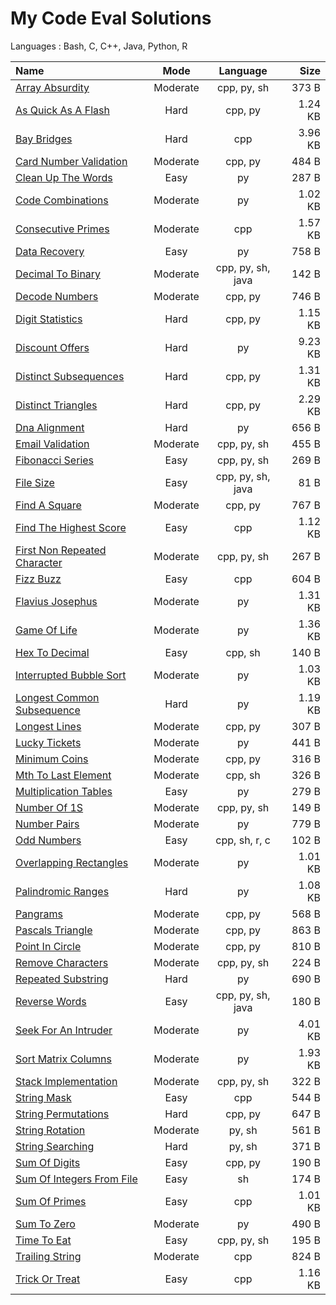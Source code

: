 # My Code Eval Solutions
Languages : Bash, C, C++, Java, Python, R

Name  | Mode | Language | Size
:--|:-:|:-:|--:
[Array Absurdity](02-moderate/array_absurdity) | Moderate | cpp, py, sh | 373 B 
[As Quick As A Flash](01-hard/as_quick_as_a_flash) | Hard | cpp, py | 1.24 KB 
[Bay Bridges](01-hard/bay_bridges) | Hard | cpp | 3.96 KB 
[Card Number Validation](02-moderate/card_number_validation) | Moderate | cpp, py | 484 B 
[Clean Up The Words](03-easy/clean_up_the_words) | Easy | py | 287 B 
[Code Combinations](02-moderate/code_combinations) | Moderate | py | 1.02 KB 
[Consecutive Primes](02-moderate/consecutive_primes) | Moderate | cpp | 1.57 KB 
[Data Recovery](03-easy/data_recovery) | Easy | py | 758 B 
[Decimal To Binary](02-moderate/decimal_to_binary) | Moderate | cpp, py, sh, java | 142 B 
[Decode Numbers](02-moderate/decode_numbers) | Moderate | cpp, py | 746 B 
[Digit Statistics](01-hard/digit_statistics) | Hard | cpp, py | 1.15 KB 
[Discount Offers](01-hard/discount_offers) | Hard | py | 9.23 KB 
[Distinct Subsequences](01-hard/distinct_subsequences) | Hard | cpp, py | 1.31 KB 
[Distinct Triangles](01-hard/distinct_triangles) | Hard | cpp, py | 2.29 KB 
[Dna Alignment](01-hard/dna_alignment) | Hard | py | 656 B 
[Email Validation](02-moderate/email_validation) | Moderate | cpp, py, sh | 455 B 
[Fibonacci Series](03-easy/fibonacci_series) | Easy | cpp, py, sh | 269 B 
[File Size](03-easy/file_size) | Easy | cpp, py, sh, java | 81 B 
[Find A Square](02-moderate/find_a_square) | Moderate | cpp, py | 767 B 
[Find The Highest Score](03-easy/find_the_highest_score) | Easy | cpp | 1.12 KB 
[First Non Repeated Character](02-moderate/first_non-repeated_character) | Moderate | cpp, py, sh | 267 B 
[Fizz Buzz](03-easy/fizz_buzz) | Easy | cpp | 604 B 
[Flavius Josephus](02-moderate/flavius_josephus) | Moderate | py | 1.31 KB 
[Game Of Life](02-moderate/game_of_life) | Moderate | py | 1.36 KB 
[Hex To Decimal](03-easy/hex_to_decimal) | Easy | cpp, sh | 140 B 
[Interrupted Bubble Sort](02-moderate/interrupted_bubble_sort) | Moderate | py | 1.03 KB 
[Longest Common Subsequence](01-hard/longest_common_subsequence) | Hard | py | 1.19 KB 
[Longest Lines](02-moderate/longest_lines) | Moderate | cpp, py | 307 B 
[Lucky Tickets](02-moderate/lucky_tickets) | Moderate | py | 441 B 
[Minimum Coins](02-moderate/minimum_coins) | Moderate | cpp, py | 316 B 
[Mth To Last Element](02-moderate/mth_to_last_element) | Moderate | cpp, sh | 326 B 
[Multiplication Tables](03-easy/multiplication_tables) | Easy | py | 279 B 
[Number Of 1S](02-moderate/number_of_1s) | Moderate | cpp, py, sh | 149 B 
[Number Pairs](02-moderate/number_pairs) | Moderate | py | 779 B 
[Odd Numbers](03-easy/odd_numbers) | Easy | cpp, sh, r, c | 102 B 
[Overlapping Rectangles](02-moderate/overlapping_rectangles) | Moderate | py | 1.01 KB 
[Palindromic Ranges](01-hard/palindromic_ranges) | Hard | py | 1.08 KB 
[Pangrams](02-moderate/pangrams) | Moderate | cpp, py | 568 B 
[Pascals Triangle](02-moderate/pascals_triangle) | Moderate | cpp, py | 863 B 
[Point In Circle](02-moderate/point_in_circle) | Moderate | cpp, py | 810 B 
[Remove Characters](02-moderate/remove_characters) | Moderate | cpp, py, sh | 224 B 
[Repeated Substring](01-hard/repeated_substring) | Hard | py | 690 B 
[Reverse Words](03-easy/reverse_words) | Easy | cpp, py, sh, java | 180 B 
[Seek For An Intruder](02-moderate/seek_for_an_intruder) | Moderate | py | 4.01 KB 
[Sort Matrix Columns](02-moderate/sort_matrix_columns) | Moderate | py | 1.93 KB 
[Stack Implementation](02-moderate/stack_implementation) | Moderate | cpp, py, sh | 322 B 
[String Mask](03-easy/string_mask) | Easy | cpp | 544 B 
[String Permutations](01-hard/string_permutations) | Hard | cpp, py | 647 B 
[String Rotation](02-moderate/string_rotation) | Moderate | py, sh | 561 B 
[String Searching](01-hard/string_searching) | Hard | py, sh | 371 B 
[Sum Of Digits](03-easy/sum_of_digits) | Easy | cpp, py | 190 B 
[Sum Of Integers From File](03-easy/sum_of_integers_from_file) | Easy | sh | 174 B 
[Sum Of Primes](03-easy/sum_of_primes) | Easy | cpp | 1.01 KB 
[Sum To Zero](02-moderate/sum_to_zero) | Moderate | py | 490 B 
[Time To Eat](03-easy/time_to_eat) | Easy | cpp, py, sh | 195 B 
[Trailing String](02-moderate/trailing_string) | Moderate | cpp | 824 B 
[Trick Or Treat](03-easy/trick_or_treat) | Easy | cpp | 1.16 KB 
